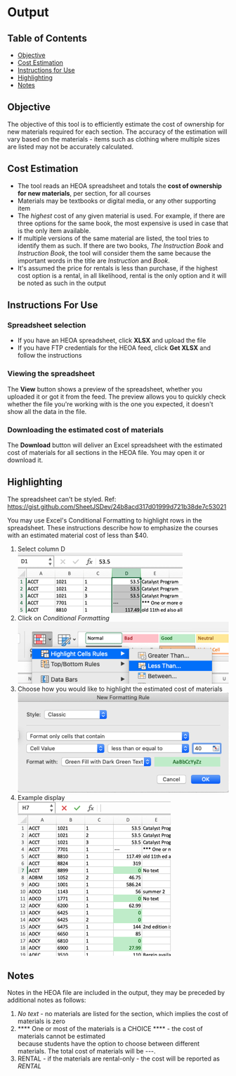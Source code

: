 # Output

## Table of Contents

- [Objective](#objective)
- [Cost Estimation](#cost-estimation)
- [Instructions for Use](#instructions)
- [Highlighting](#highlighting)
- [Notes](#notes)

## Objective

The objective of this tool is to efficiently estimate the cost of ownership for new materials required for each section. The accuracy of the estimation will vary based on the materials - items such as clothing where multiple sizes are listed may not be accurately calculated.

## Cost Estimation

- The tool reads an HEOA spreadsheet and totals the **cost of ownership for new materials**, per section, for all courses
- Materials may be textbooks or digital media, or any other supporting item
- The _highest_ cost of any given material is used. For example, if there are three options for the same book, the most expensive is used in case that is the only item available.
- If multiple versions of the same material are listed, the tool tries to identify them as such. If there are two books, _The Instruction Book_ and _Instruction Book_, the tool will consider them the same because the important words in the title are _Instruction_ and _Book_.
- It's assumed the price for rentals is less than purchase, if the highest cost option is a rental, in all likelihood, rental is the only option and it will be noted as such in the output

## Instructions For Use

### Spreadsheet selection

- If you have an HEOA spreadsheet, click **XLSX** and upload the file
- If you have FTP credentials for the HEOA feed, click **Get XLSX** and follow the instructions

### Viewing the spreadsheet

The **View** button shows a preview of the spreadsheet, whether you uploaded it or got it from the feed. The preview allows you to quickly check whether the file you're working with is the one you expected, it doesn't show all the data in the file.

### Downloading the estimated cost of materials

The **Download** button will deliver an Excel spreadsheet with the estimated cost of materials for all sections in the HEOA file. You may open it or download it.

## Highlighting

The spreadsheet can't be styled. Ref: <https://gist.github.com/SheetJSDev/24b8acd317d01999d721b38de7c53021>

You may use Excel's Conditional Formatting to highlight rows in the spreadsheet. These instructions describe how to emphasize the courses with an estimated material cost of less than \$40.

1. Select column D  
   ![Select column D](images/excel-hints-1.png)
1. Click on _Conditional Formatting_  
   ![Click Conditional Formatting](images/excel-hints-2.png)
1. Choose how you would like to highlight the estimated cost of materials  
   ![Choose Conditional Formatting](images/excel-hints-3.png)
1. Example display  
   ![Example display](images/excel-hints-4.png)

## Notes

Notes in the HEOA file are included in the output, they may be preceded by additional notes as follows:

1. _No text_ - no materials are listed for the section, which implies the cost of materials is zero
1. \*\*\*\* One or most of the materials is a CHOICE \*\*\*\* - the cost of materials cannot be estimated  
   because students have the option to choose between different materials. The total cost of materials will be \-\-\-.
1. RENTAL - if the materials are rental-only - the cost will be reported as _RENTAL_
